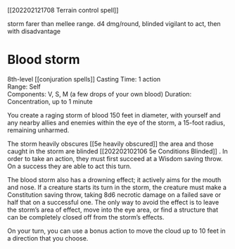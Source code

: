[[202202121708 Terrain control spell]]

storm farer than mellee range. d4 dmg/round, blinded vigilant to act, then with disadvantage


# Blood storm

8th-level [[conjuration spells]]
Casting Time: 1 action  
Range: Self  
Components: V, S, M (a few drops of your own blood) Duration: Concentration, up to 1 minute

You create a raging storm of blood 150 feet in diameter, with yourself and any nearby allies and enemies within the eye of the storm, a 15-foot radius, remaining unharmed.

The storm heavily obscures [[5e heavily obscured]] the area and those caught in the storm are blinded [[202202102106 5e Conditions Blinded]] . In order to take an action, they must first succeed at a Wisdom saving throw. On a success they are able to act this turn.

The blood storm also has a drowning effect; it actively aims for the mouth and nose. If a creature starts its turn in the storm, the creature must make a Constitution saving throw, taking 8d6 necrotic damage on a failed save or half that on a successful one. The only way to avoid the effect is to leave the storm’s area of effect, move into the eye area, or find a structure that can be completely closed off from the storm’s effects.

On your turn, you can use a bonus action to move the cloud up to 10 feet in a direction that you choose.